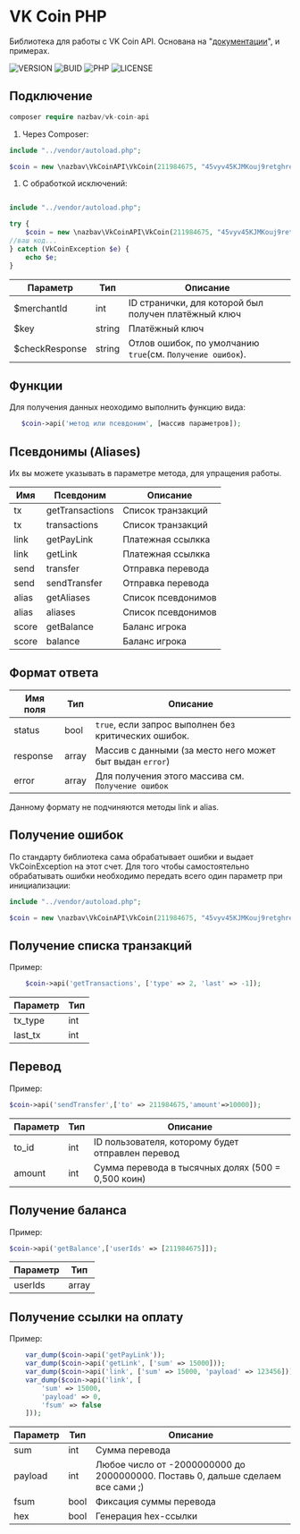 # VK Coin PHP

Библиотека для работы с VK Coin API. Основана на "[документации](https://vk.com/@hs-marchant-api)", и примерах.

  ![VERSION][IMGVERSION]
  ![BUID][IMGBUID]
  ![PHP][IMGPHP]
  ![LICENSE][IMGLICENSE]
  
## Подключение

```php
composer require nazbav/vk-coin-api
```

1. Через Composer:
```php
include "../vendor/autoload.php";

$coin = new \nazbav\VkCoinAPI\VkCoin(211984675, "45vyv45KJMKouj9retghrebtvrhtrehryvt54ONopiino");
```
1. С обработкой исключений:
```php

include "../vendor/autoload.php";

try {
    $coin = new \nazbav\VkCoinAPI\VkCoin(211984675, "45vyv45KJMKouj9retghrebtvrhtrehryvt54ONopiino");
//ваш код...
} catch (VkCoinException $e) {
    echo $e;
}
```

| Параметр       | Тип    | Описание                                             |
|----------------|--------|------------------------------------------------------|
| $merchantId    | int    | ID странички, для которой был получен платёжный ключ |
| $key           | string | Платёжный ключ                                       |
| $checkResponse | string | Отлов ошибок, по умолчанию `true`(см. `Получение ошибок`).                                      |

## Функции

Для получения данных неоходимо выполнить функцию вида:

```php
   $coin->api('метод или псевдоним', [массив параметров]);
```

## Псевдонимы (Aliases)

Их вы можете указывать в параметре метода, для упращения работы.

| Имя      | Псевдоним          |  Описание                               |
|----------|--------------------|-----------------------------------------|
| tx       | getTransactions    | Список транзакций                       |
| tx       | transactions       | Список транзакций                       |
| link     | getPayLink         | Платежная ссылкка                       |
| link     | getLink            | Платежная ссылкка                       |
| send     | transfer           | Отправка перевода                       |
| send     | sendTransfer       | Отправка перевода                       |
| alias    | getAliases         | Список псевдонимов                      |
| alias    | aliases            | Список псевдонимов                      |
| score    | getBalance         | Баланс игрока                           |
| score    | balance            | Баланс игрока                           |

## Формат ответа

| Имя поля     | Тип    |  Описание                                                                   |
|--------------|--------|-----------------------------------------------------------------------------|
| status       | bool   | `true`, если запрос выполнен без критических ошибок.                        |
| response     | array  | Массив с данными (за место него может быт выдан `error`)                    |
| error        | array  | Для получения этого массива см. `Получение ошибок`

Данному формату не подчиняются методы link и alias.

## Получение ошибок

По стандарту библиотека сама обрабатывает ошибки и выдает VkCoinException на этот счет.
Для того чтобы самостоятельно обрабатывать ошибки необходимо передать всего один параметр при инициализации:

```php
include "../vendor/autoload.php";

$coin = new \nazbav\VkCoinAPI\VkCoin(211984675, "45vyv45KJMKouj9retghrebtvrhtrehryvt54ONopiino", true);
```

## Получение списка транзакций
Пример:
```php
    $coin->api('getTransactions', ['type' => 2, 'last' => -1]);
```

| Параметр     | Тип    |
|--------------|--------|
| tx_type      | int    |
| last_tx      | int    |

## Перевод
Пример:
```php
$coin->api('sendTransfer',['to' => 211984675,'amount'=>10000]);
```

| Параметр     | Тип    | Описание                                             |
|--------------|--------|------------------------------------------------------|
| to_id        | int    | ID пользователя, которому будет отправлен перевод    |
| amount       | int    | Сумма перевода в тысячных долях (500 = 0,500 коин)   |

## Получение баланса
Пример:
```php
$coin->api('getBalance',['userIds' => [211984675]]);
```

| Параметр     | Тип    |
|--------------|--------|
| userIds      | array  |

## Получение ссылки на оплату
Пример:
```php
    var_dump($coin->api('getPayLink'));
    var_dump($coin->api('getLink', ['sum' => 15000]));
    var_dump($coin->api('link', ['sum' => 15000, 'payload' => 123456]));
    var_dump($coin->api('link', [
        'sum' => 15000,
        'payload' => 0,
        'fsum' => false
    ]));
```

| Параметр     | Тип     | Описание                                                                       |                                                                                              
|--------------|--------|---------------------------------------------------------------------------------|
| sum          | int    | Сумма перевода                                                                  |
| payload      | int    | Любое число от -2000000000 до 2000000000. Поставь 0, дальше сделаем все сами ;) |
| fsum         | bool   | Фиксация суммы перевода                                                         |
| hex          | bool   | Генерация hex-ссылки                                                            |

[IMGPHP]: https://img.shields.io/badge/PHP-5.4%5E-brightgreen.svg?style=for-the-badge
[IMGLICENSE]: https://img.shields.io/badge/LICENSE-MIT-yellow.svg?style=for-the-badge
[IMGVERSION]: https://img.shields.io/badge/LAST%20VERSION-1.0.0-blue.svg?style=for-the-badge
[IMGBUID]: https://img.shields.io/badge/LAST%20BUILD-16.04.19-red.svg?style=for-the-badge

